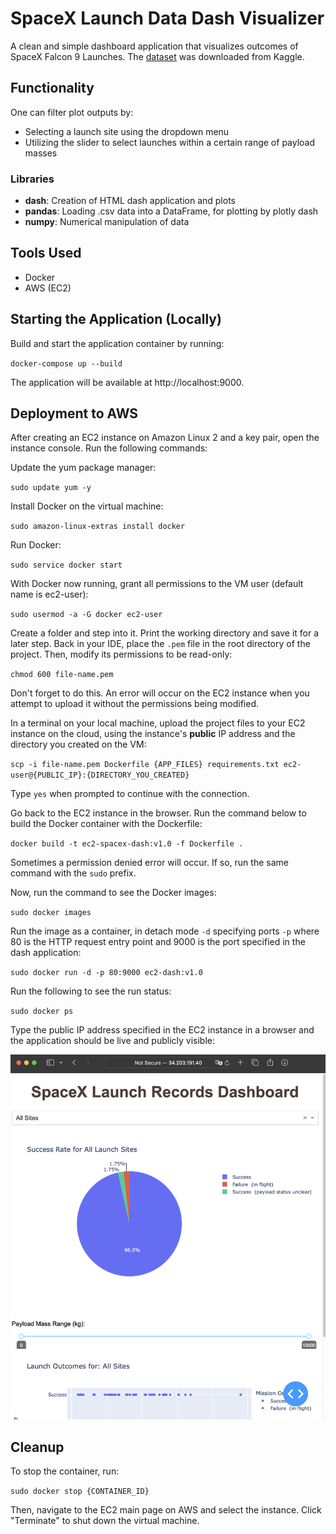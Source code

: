 # SpaceX Launch Data Dash Visualizer

A clean and simple dashboard application that visualizes outcomes of SpaceX Falcon 9 Launches. The [dataset](https://www.kaggle.com/datasets/scoleman/spacex-launch-data/data) was downloaded from Kaggle.

## Functionality

One can filter plot outputs by:

-   Selecting a launch site using the dropdown menu
-   Utilizing the slider to select launches within a certain range of payload masses

### Libraries

-   **dash**: Creation of HTML dash application and plots
-   **pandas**: Loading .csv data into a DataFrame, for plotting by plotly dash
-   **numpy**: Numerical manipulation of data

## Tools Used

-   Docker
-   AWS (EC2)

## Starting the Application (Locally)

Build and start the application container by running:

`docker-compose up --build`

The application will be available at http://localhost:9000.

## Deployment to AWS

After creating an EC2 instance on Amazon Linux 2 and a key pair, open the instance console. Run the following commands:

Update the yum package manager:

`sudo update yum -y`

Install Docker on the virtual machine:

`sudo amazon-linux-extras install docker`

Run Docker:

`sudo service docker start`

With Docker now running, grant all permissions to the VM user (default name is ec2-user):

`sudo usermod -a -G docker ec2-user`

Create a folder and step into it. Print the working directory and save it for a later step. Back in your IDE, place the `.pem` file in the root directory of the project. Then, modify its permissions to be read-only:

`chmod 600 file-name.pem`

Don't forget to do this. An error will occur on the EC2 instance when you attempt to upload it without the permissions being modified.

In a terminal on your local machine, upload the project files to your EC2 instance on the cloud, using the instance's **public** IP address and the directory you created on the VM:

`scp -i file-name.pem Dockerfile {APP_FILES} requirements.txt ec2-user@{PUBLIC_IP}:{DIRECTORY_YOU_CREATED}`

Type `yes` when prompted to continue with the connection.

Go back to the EC2 instance in the browser. Run the command below to build the Docker container with the Dockerfile:

`docker build -t ec2-spacex-dash:v1.0 -f Dockerfile .`

Sometimes a permission denied error will occur. If so, run the same command with the `sudo` prefix.

Now, run the command to see the Docker images:

`sudo docker images`

Run the image as a container, in detach mode `-d` specifying ports `-p` where 80 is the HTTP request entry point and 9000 is the port specified in the dash application:

`sudo docker run -d -p 80:9000 ec2-dash:v1.0`

Run the following to see the run status:

`sudo docker ps`

Type the public IP address specified in the EC2 instance in a browser and the application should be live and publicly visible:

![aws-deploy](/assets/aws-deploy-screenshot.png)

## Cleanup

To stop the container, run:

`sudo docker stop {CONTAINER_ID}`

Then, navigate to the EC2 main page on AWS and select the instance. Click "Terminate" to shut down the virtual machine.
